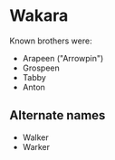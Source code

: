 # Wakara

Known brothers were:

- Arapeen ("Arrowpin")
- Grospeen
- Tabby
- Anton

## Alternate names

- Walker
- Warker
